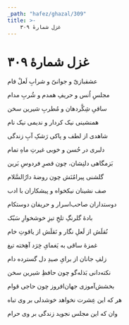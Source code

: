 ```yaml
---
_path: "hafez/ghazal/309"
title: >-
    غزل شمارهٔ ۳۰۹
---
```

# غزل شمارهٔ ۳۰۹

<div class="b" id="bn1"><div class="m1"><p>عشقبازیّ و جوانیّ و شرابِ لَعلْ فام</p></div>
<div class="m2"><p>مجلسِ اُنس و حریفِ همدم و شُربِ مدام</p></div></div>
<div class="b" id="bn2"><div class="m1"><p>ساقیِ شِکَّردهان و مُطربِ شیرین سخن</p></div>
<div class="m2"><p>همنشینی نیک کردار و ندیمی نیک نام</p></div></div>
<div class="b" id="bn3"><div class="m1"><p>شاهدی از لطف و پاکی رَشکِ آبِ زندگی</p></div>
<div class="m2"><p>دلبری در حُسن و خوبی غیرتِ ماهِ تمام</p></div></div>
<div class="b" id="bn4"><div class="m1"><p>بَزمگاهی دلنِشان، چون قصرِ فردوسِ بَرین</p></div>
<div class="m2"><p>گلشنی پیرامُنَش چون روضهٔ دارُالسَّلام</p></div></div>
<div class="b" id="bn5"><div class="m1"><p>صف نشینان نیکخواه و پیشکاران با ادب</p></div>
<div class="m2"><p>دوستداران صاحب‌اسرار و حریفان دوستکام</p></div></div>
<div class="b" id="bn6"><div class="m1"><p>بادهٔ گلرنگِ تلخِ تیزِ خوشخوارِ سَبُک</p></div>
<div class="m2"><p>نُقلَش از لَعلِ نگار و نَقلَش از یاقوتِ خام</p></div></div>
<div class="b" id="bn7"><div class="m1"><p>غمزهٔ ساقی به یَغمایِ خِرَد آهِخته تیغ</p></div>
<div class="m2"><p>زلفِ جانان از برایِ صیدِ دل گسترده دام</p></div></div>
<div class="b" id="bn8"><div class="m1"><p>نکته‌دانی بَذله‌گو چون حافظِ شیرین سخن</p></div>
<div class="m2"><p>بخشش‌آموزی جهان‌افروز چون حاجی قوام</p></div></div>
<div class="b" id="bn9"><div class="m1"><p>هر که این عِشرت نخواهد خوشدلی بر وی تباه</p></div>
<div class="m2"><p>وان که این مجلس نجوید زندگی بر وی حرام</p></div></div>

